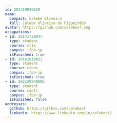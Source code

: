 ```yaml
---
id: 202319840020
name:
  compact: Calebe Oliveira
  full: Calebe Oliveira de Figueirêdo
avatar: https://github.com/calebeof.png
occupations:
- id: 20141720047
  type: student
  course: ctie
  campus: ifpb-jp
  isFinished: true
- id: 20181610021
  type: student
  course: csbee
  campus: ifpb-jp
  isFinished: true
- id: 202229840005
  type: student
  course: cmpti
  campus: ifpb-jp
  isFinished: false
addresses:
  github: https://github.com/calebeof
  linkedin: https://www.linkedin.com/in/calebeof/
---
```


